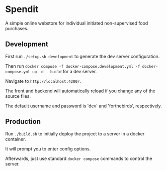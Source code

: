 # Spendit

A simple online webstore for individual initiated non-supervised food purchases.

## Development

First run `./setup.sh development` to generate the dev server configuration.

Then run `docker compose -f docker-compose.development.yml -f docker-compose.yml up -d --build` for a dev server. 

Navigate to `http://localhost:4200/`.

The front and backend will automatically reload if you change any of the source files. 

The default username and password is 'dev' and 'forthebirds', respectively.

## Production

Run `./build.sh` to initially deploy the project to a server in a docker container.

It will prompt you to enter config options.

Afterwards, just use standard `docker compose` commands to control the server.
